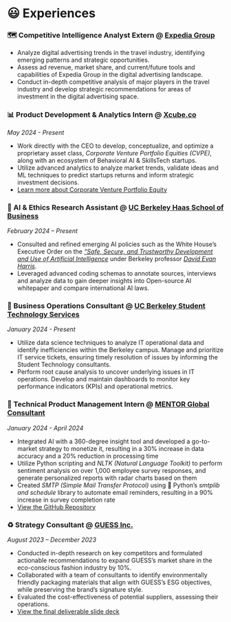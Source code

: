 😃 Experiences
==============
### 🗺️ Competitive Intelligence Analyst Extern @ [Expedia Group](https://expediagroup.com/)

- Analyze digital advertising trends in the travel industry, identifying emerging patterns and strategic opportunities.
- Assess ad revenue, market share, and current/future tools and capabilities of Expedia Group in the digital advertising landscape.
- Conduct in-depth competitive analysis of major players in the travel industry and develop strategic recommendations for areas of investment in the digital advertising space. 

### 📊 Product Development & Analytics Intern @ [Xcube.co](https://www.xcube.co/)
*May 2024 - Present*
- Work directly with the CEO to develop, conceptualize, and optimize a proprietary asset class, *Corporate Venture Portfolio Equities (CVPE)*, along with an ecosystem of Behavioral AI & SkillsTech startups.
- Utilize advanced analytics to analyze market trends, validate ideas and ML techniques to predict startups returns and inform strategic investment decisions.
- [Learn more about Corporate Venture Portfolio Equity](https://e27.co/how-xcubes-cvpe-initiative-transforms-venture-capital-in-startups-20240509/)

### 🤖 AI & Ethics Research Assistant @ [UC Berkeley Haas School of Business](https://haas.berkeley.edu/) 
*February 2024 – Present*
- Consulted and refined emerging AI policies such as the White House’s Executive Order on the [*“Safe, Secure, and Trustworthy Development and Use of Artificial Intelligence*](https://www.whitehouse.gov/briefing-room/presidential-actions/2023/10/30/executive-order-on-the-safe-secure-and-trustworthy-development-and-use-of-artificial-intelligence/) under Berkeley professor [*David Evan Harris*](https://haas.berkeley.edu/faculty/harris-david/).
- Leveraged advanced coding schemas to annotate sources, interviews and analyze data to gain deeper insights into Open-source AI whitepaper and compare international AI laws.

### 👔 Business Operations Consultant @ [UC Berkeley Student Technology Services](https://studenttech.berkeley.edu/home)
*January 2024 - Present*
- Utilize data science techniques to analyze IT operational data and identify inefficiencies within the Berkeley campus. Manage and prioritize IT service tickets, ensuring timely resolution of issues by informing the Student Technology consultants.
- Perform root cause analysis to uncover underlying issues in IT operations. Develop and maintain dashboards to monitor key performance indicators (KPIs) and operational metrics.

### 📧 Technical Product Management Intern @ [MENTOR Global Consultant](https://mentor-gc.com/us)
*January 2024 - April 2024*
- Integrated AI with a 360-degree insight tool and developed a go-to-market strategy to monetize it, resulting in a 30% increase in data accuracy and a 20% reduction in processing time
- Utilize Python scripting and *NLTK (Natural Language Toolkit)* to perform sentiment analysis on over 1,000 employee survey responses, and generate personalized ​​reports with radar charts based on them
- Created *SMTP (Simple Mail Transfer Protocol)* using 🐍 Python’s *smtplib and schedule* library to automate email reminders, resulting in a 90% increase in survey completion rate
- [View the GitHub Repository](https://github.com/kennywong524/Sentiment-Analysis-Radar-chart-demo-for-MENTOR/blob/main/Demo_real_time_insights.ipynb)

### ♻️ Strategy Consultant @ [GUESS Inc.](https://www.guess.com/us/en/home/) 
*August 2023 – December 2023*
- Conducted in-depth research on key competitors and formulated actionable recommendations to expand GUESS’s market share in the eco-conscious fashion industry by 10%.
- Collaborated with a team of consultants to identify environmentally friendly packaging materials that align with GUESS’s ESG objectives, while preserving the brand’s signature style.
- Evaluated the cost-effectiveness of potential suppliers, assessing their operations.
- [View the final deliverable slide deck](https://docs.google.com/presentation/d/1RkGaC7-xfkSB-OmUzEJ2XkSNOmSI_JbyIKwPWZ0dF0k/edit?usp=sharing)

